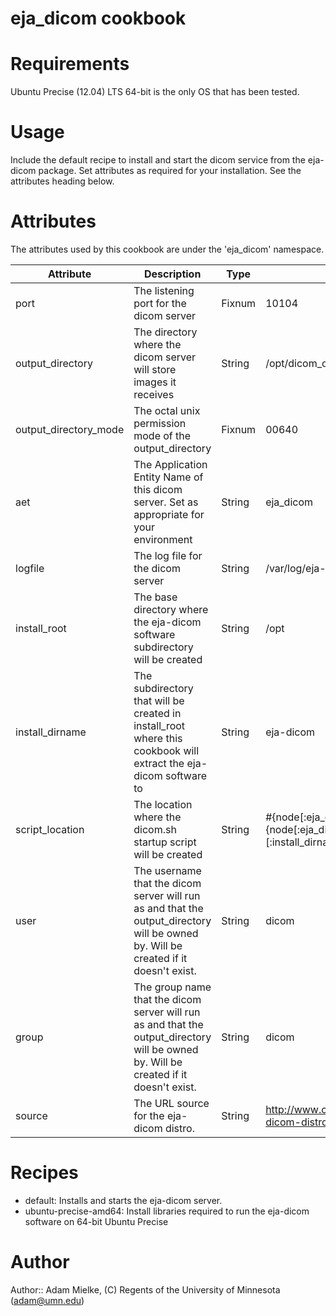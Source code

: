# eja_dicom cookbook

# Requirements
Ubuntu Precise (12.04) LTS 64-bit is the only OS that has been tested.

# Usage
Include the default recipe to install and start the dicom service from the eja-dicom package. Set attributes as required for your installation. See the attributes heading below.

# Attributes
The attributes used by this cookbook are under the 'eja_dicom' namespace.

|Attribute        | Description |Type | Default|
|-----------------|-------------|-----|--------|
port|The listening port for the dicom server|Fixnum|10104
output_directory|The directory where the dicom server will store images it receives|String|/opt/dicom_output
output_directory_mode|The octal unix permission mode of the output_directory|Fixnum|00640
aet|The Application Entity Name of this dicom server. Set as appropriate for your environment|String|eja_dicom
logfile|The log file for the dicom server|String|/var/log/eja-dicom.log
install_root|The base directory where the eja-dicom software subdirectory will be created|String|/opt
install_dirname|The subdirectory that will be created in install_root where this cookbook will extract the eja-dicom software to|String|eja-dicom
script_location|The location where the dicom.sh startup script will be created|String|#{node[:eja_dicom][:install_root]}/#{node[:eja_dicom][:install_dirname]}/dicom.sh
user|The username that the dicom server will run as and that the output_directory will be owned by. Will be created if it doesn't exist.|String|dicom
group|The group name that the dicom server will run as and that the output_directory will be owned by. Will be created if it doesn't exist.|String|dicom
source|The URL source for the eja-dicom distro.|String|http://www.cmrr.umn.edu/~bdhanna/eja-dicom-distro.tgz

# Recipes
- default: Installs and starts the eja-dicom server.
- ubuntu-precise-amd64: Install libraries required to run the eja-dicom software on 64-bit Ubuntu Precise

# Author

Author:: Adam Mielke, (C) Regents of the University of Minnesota (<adam@umn.edu>)
